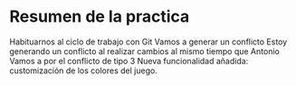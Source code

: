 # Resumen de la practica
Habituarnos al ciclo de trabajo con Git
Vamos a generar un conflicto
Estoy generando un conflicto al realizar cambios al mismo tiempo que Antonio
Vamos a por el conflicto de tipo 3
Nueva funcionalidad añadida: customización de los colores del juego.


